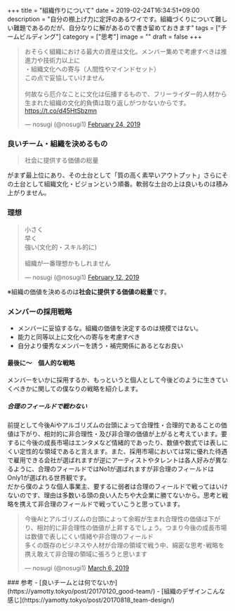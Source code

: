 +++
title = "組織作りについて"
date = 2019-02-24T16:34:51+09:00
description = "自分の棚上げ力に定評のあるワイです。組織づくりについて難しい難題であるのだが、自分なりに解があるので書き留めておきます"
tags = ["チームビルディング"]
category = ["思考"]
image = ""
draft = false
+++
<blockquote class="twitter-tweet"><p lang="ja" dir="ltr">おそらく組織における最大の資産は文化。メンバー集めで考慮すべきは推進力や技術力以上に<br>・組織文化への寄与（人間性やマインドセット）<br>この点で妥協していけません<br><br>何故なら厄介なことに文化は伝播するもので、フリーライダー的人材から生まれた組織の文化的負債は取り返しがつかないからです。 <a href="https://t.co/d45HtSbzmn">https://t.co/d45HtSbzmn</a></p>&mdash; nosugi (@nosugi1) <a href="https://twitter.com/nosugi1/status/1099567364561989632?ref_src=twsrc%5Etfw">February 24, 2019</a></blockquote> <script async src="https://platform.twitter.com/widgets.js" charset="utf-8"></script>

### 良いチーム・組織を決めるもの
> 社会に提供する価値の総量

がまず最上位にあり、その土台として「質の高く素早いアウトプット」さらにその土台として組織文化・ビジョンという順番。軟弱な土台の上は良いものは積み上がりません。

### 理想
<blockquote class="twitter-tweet"><p lang="ja" dir="ltr">小さく<br>早く<br>強い(文化的・スキル的に)<br><br>組織が一番理想かもしれません</p>&mdash; nosugi (@nosugi1) <a href="https://twitter.com/nosugi1/status/1095279863852756992?ref_src=twsrc%5Etfw">February 12, 2019</a></blockquote> <script async src="https://platform.twitter.com/widgets.js" charset="utf-8"></script>

※組織の価値を決めるのは**社会に提供する価値の総量**です。

### メンバーの採用戦略
- メンバーに妥協するな。組織の価値を決定するのは規模ではない。
- 能力と同等以上に文化への寄与を考慮すべき
- 自分より優秀なメンバーを誘う・補完関係にあるとなお良い

#### 最後に〜　個人的な戦略
メンバーをいかに採用するか、もっというと個人として今後どのように生きていくべきかに関しての僕なりの戦略を紹介します。
##### 合理のフィールドで戦わない
前提として今後Aiやアルゴリズムの台頭によって合理性・合理的であることの価値は下がり、相対的に非合理性・及び非合理の価値が上がると考えています。要するに今後の成長市場はエンタメなど情緒的であったり、数値や数式では表しにくい定性的な領域であると言えます。また、採用市場においては常に優れた待遇で雇用できる会社が選ばれますが逆にアーティストやタレントは各人好みが異なるように、合理のフィールドではNo1が選ばれますが非合理のフィールドはOnly1が選ばれる世界観です。  
だから僕のような個人事業主、要するに弱者は合理のフィールドで戦ってはいけないのです、理由は多数いる頭の良い人たちや大企業に勝てないから。思考と戦略を携えて非合理のフィールドで戦っていこうと思っています。
<blockquote class="twitter-tweet"><p lang="ja" dir="ltr">今後Aiとアルゴリズムの台頭によって余暇が生まれ合理性の価値は下がり、相対的に非合理性の価値が上昇するでしょう。つまり今後の成長市場は数値で表しにくい情緒や非合理のフィールド<br>多くの既存のビジネスや人材が合理の領域で戦う中、綿密な思考･戦略を携え敢えて非合理の領域に張ろうと思います</p>&mdash; nosugi (@nosugi1) <a href="https://twitter.com/nosugi1/status/1103194934796967936?ref_src=twsrc%5Etfw">March 6, 2019</a></blockquote> <script async src="https://platform.twitter.com/widgets.js" charset="utf-8"></script>
### 参考
- [良いチームとは何でないか](https://yamotty.tokyo/post/20170120_good-team/)
- [組織のデザインこんな感じ](https://yamotty.tokyo/post/20170818_team-design/)
